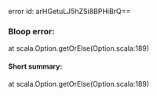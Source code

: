 error id: arHGetuLJ5hZSi8BPHiBrQ==
### Bloop error:

at scala.Option.getOrElse(Option.scala:189)
#### Short summary: 

at scala.Option.getOrElse(Option.scala:189)